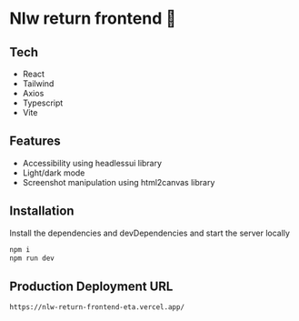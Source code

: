 # Nlw return frontend 🚀

## Tech

- React
- Tailwind
- Axios
- Typescript
- Vite

## Features

- Accessibility using headlessui library
- Light/dark mode
- Screenshot manipulation using html2canvas library


## Installation
Install the dependencies and devDependencies and start the server locally

```sh
npm i
npm run dev
```

## Production Deployment URL
```sh
https://nlw-return-frontend-eta.vercel.app/
```